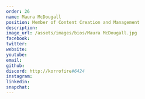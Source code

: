 ```yaml
---
order: 26
name: Maura McDougall
position: Member of Content Creation and Management
description: 
image_url: /assets/images/bios/Maura McDougall.jpg
facebook: 
twitter: 
website: 
youtube: 
email: 
github: 
discord: http://korrofire#6424
instagram: 
linkedin: 
snapchat: 
---
```

